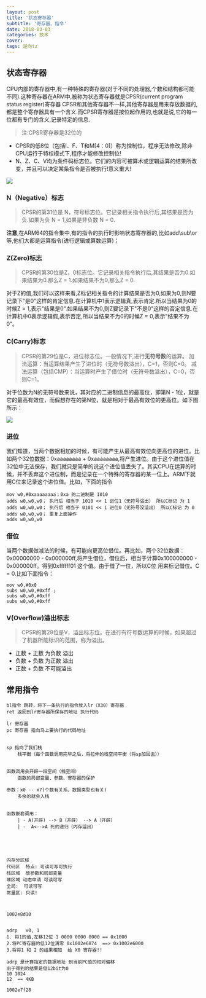 ```yaml
---
layout: post
title: '状态寄存器'
subtitle: '寄存器、指令'
date: 2018-03-03
categories: 技术
cover: 
tags: 逆向tz
---
```


## 状态寄存器
CPU内部的寄存器中,有一种特殊的寄存器(对于不同的处理器,个数和结构都可能不同).这种寄存器在ARM中,被称为状态寄存器就是CPSR(current program status register)寄存器
CPSR和其他寄存器不一样,其他寄存器是用来存放数据的,都是整个寄存器具有一个含义.而CPSR寄存器是按位起作用的,也就是说,它的每一位都有专门的含义,记录特定的信息.
>注:CPSR寄存器是32位的

* CPSR的低8位（包括I、F、T和M[4：0]）称为控制位，程序无法修改,除非CPU运行于特权模式下,程序才能修改控制位!
* N、Z、C、V均为条件码标志位。它们的内容可被算术或逻辑运算的结果所改变，并且可以决定某条指令是否被执行!意义重大!

![](https://fuqionglin-blog.oss-cn-qingdao.aliyuncs.com/%E6%BD%AD%E5%B7%9E/day03/01.jpg)



### N（Negative）标志
>CPSR的第31位是 N，符号标志位。它记录相关指令执行后,其结果是否为负.如果为负 N = 1,如果是非负数 N = 0.

**注意**,在ARM64的指令集中,有的指令的执行时影响状态寄存器的,比如add\sub\or等,他们大都是运算指令(进行逻辑或算数运算)；





### Z(Zero)标志
>CPSR的第30位是Z，0标志位。它记录相关指令执行后,其结果是否为0.如果结果为0.那么Z = 1.如果结果不为0,那么Z = 0.

对于Z的值,我们可以这样来看,Z标记相关指令的计算结果是否为0,如果为0,则N要记录下"是0"这样的肯定信息.在计算机中1表示逻辑真,表示肯定.所以当结果为0的时候Z = 1,表示"结果是0".如果结果不为0,则Z要记录下"不是0"这样的否定信息.在计算机中0表示逻辑假,表示否定,所以当结果不为0的时候Z = 0,表示"结果不为0"。

### C(Carry)标志
>CPSR的第29位是C，进位标志位。一般情况下,进行**无符号数**的运算。
>加法运算：当运算结果产生了进位时（无符号数溢出），C=1，否则C=0。
>减法运算（包括CMP）：当运算时产生了借位时（无符号数溢出），C=0，否则C=1。

对于位数为N的无符号数来说，其对应的二进制信息的最高位，即第N - 1位，就是它的最高有效位，而假想存在的第N位，就是相对于最高有效位的更高位。如下图所示：

![](https://fuqionglin-blog.oss-cn-qingdao.aliyuncs.com/%E6%BD%AD%E5%B7%9E/day03/02.jpg)


### 进位
我们知道，当两个数据相加的时候，有可能产生从最高有效位向更高位的进位。比如两个32位数据：0xaaaaaaaa + 0xaaaaaaaa,将产生进位。由于这个进位值在32位中无法保存，我们就只是简单的说这个进位值丢失了。其实CPU在运算的时候，并不丢弃这个进位制，而是记录在一个特殊的寄存器的某一位上。ARM下就用C位来记录这个进位值。比如，下面的指令

```objc
mov w0,#0xaaaaaaaa；0xa 的二进制是 1010
adds w0,w0,w0； 执行后 相当于 1010 << 1 进位1（无符号溢出） 所以C标记 为 1
adds w0,w0,w0； 执行后 相当于 0101 << 1 进位0（无符号没溢出） 所以C标记 为 0
adds w0,w0,w0； 重复上面操作
adds w0,w0,w0
```


### 借位
当两个数据做减法的时候，有可能向更高位借位。再比如，两个32位数据：0x00000000 - 0x000000ff,将产生借位，借位后，相当于计算0x100000000 - 0x000000ff。得到0xffffff01 这个值。由于借了一位，所以C位 用来标记借位。C = 0.比如下面指令：

```objc
mov w0,#0x0
subs w0,w0,#0xff ;
subs w0,w0,#0xff
subs w0,w0,#0xff
```


### V(Overflow)溢出标志  
>CPSR的第28位是V，溢出标志位。在进行有符号数运算的时候，如果超过了机器所能标识的范围，称为溢出。

* 正数 +  正数  为负数  溢出
* 负数 +  负数  为正数  溢出
* 正数 +  负数  不可能溢出





## 常用指令

```objc
bl指令 跳转，将下一条执行的指令放入lr（X30）寄存器
ret 返回到lr寄存器所保存的地址 执行代码

lr 寄存器
pc 寄存器 指向马上要执行的代码地址


sp 指向了我们栈
	栈平衡（每个函数调用完毕之后，将拉伸的栈空间平衡（将sp加回去））


函数调用会开辟一段空间（栈空间）
	函数的局部变量、参数、寄存器的保护

参数：x0 -- x7(个数有关系、数据类型也有关)
	多余的就会入栈


函数嵌套调用：
	| - A(开辟) --> B（开辟） --> A（开辟）
	| -  A<-->A 死的递归（内存溢出）





内存分区域
代码区  特点: 可读可写可执行
栈区域  放参数和局部变量
堆区域 动态申请 可读可写
全局:  可读可写
常量区: 只读!



1002e8d10


adrp   x0, 1
1. 将1的值,左移12位 1 0000 0000 0000 == 0x1000
2.将PC寄存器的低12位清零 0x1002e6874  ==> 0x1002e6000
3.将将1 和 2 的结果相加  给 X0 寄存器!!

adrp 是计算指定的数据地址 到当前PC值的相对偏移
由于得到的结果是低12bit为0
10 1024
12  == 4KB

1002e7f28

```



